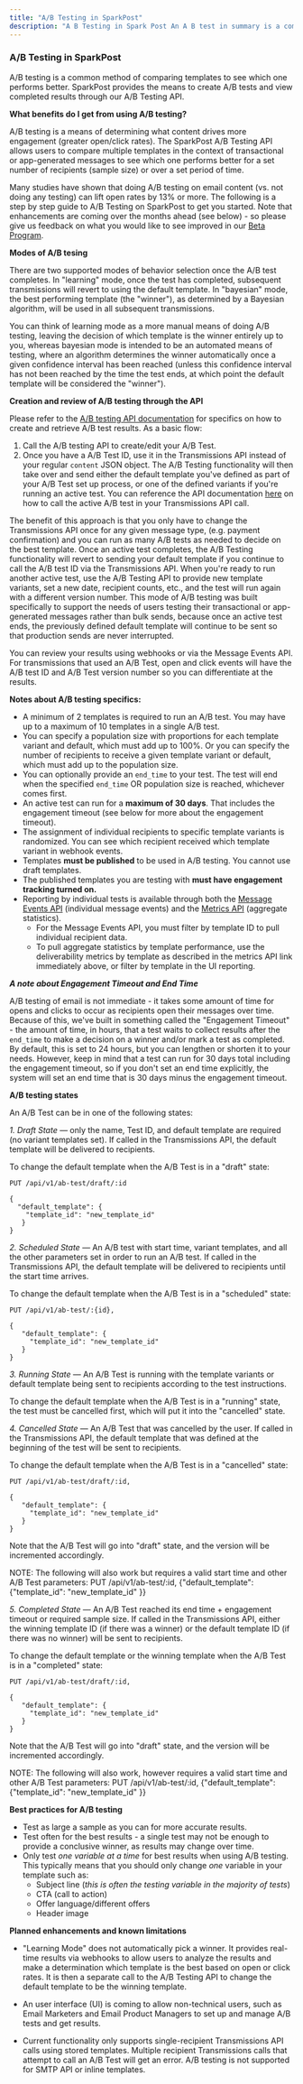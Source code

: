 ```yaml
---
title: "A/B Testing in SparkPost"
description: "A B Testing in Spark Post An A B test in summary is a common method of comparing templates to see which one performs better Spark Post provides the means to create new A B tests and view completed results through our A B Testing API What benefits do I..."
---
```


### A/B Testing in SparkPost 

A/B testing is a common method of comparing templates to see which one performs better. SparkPost provides the means to create A/B tests and view completed results through our A/B Testing API.

**What benefits do I get from using A/B testing?** 

A/B testing is a means of determining what content drives more engagement (greater open/click rates). The SparkPost A/B Testing API allows users to compare multiple templates in the context of transactional or app-generated messages to see which one performs better for a set number of recipients (sample size) or over a set period of time. 

Many studies have shown that doing A/B testing on email content (vs. not doing any testing) can lift open rates by 13% or more. The following is a step by step guide to A/B Testing on SparkPost to get you started. Note that enhancements are coming over the months ahead (see below) - so please give us feedback on what you would like to see improved in our [Beta Program](https://www.sparkpost.com/sparkpost-beta-tester/).


**Modes of A/B tesing**

There are two supported modes of behavior selection once the A/B test completes. In "learning" mode, once the test has completed, subsequent transmissions will revert to using the default template. In "bayesian" mode, the best performing template (the "winner"), as determined by a Bayesian algorithm, will be used in all subsequent transmissions.

You can think of learning mode as a more manual means of doing A/B testing, leaving the decision of which template is the winner entirely up to you, whereas bayesian mode is intended to be an automated means of testing, where an algorithm determines the winner automatically once a given confidence interval has been reached (unless this confidence interval has not been reached by the time the test ends, at which point the default template will be considered the "winner").

**Creation and review of A/B testing through the API** 

Please refer to the [A/B testing API documentation](https://developers.sparkpost.com/api/ab-testing.html) for specifics on how to create and retrieve A/B test results. As a basic flow:
  1.  Call the A/B testing API to create/edit your A/B Test. 
  2.  Once you have a A/B Test ID, use it in the Transmissions API instead of your regular `content` JSON object. The A/B Testing functionality will then take over and send either the default template you've defined as part of your A/B Test set up process, or one of the defined variants if you're running an active test. You can reference the API documentation [here](https://developers.sparkpost.com/api/transmissions.html#header-using-an-a-b-test) on how to call the active A/B test in your Transmissions API call.

The benefit of this approach is that you only have to change the Transmissions API once for any given message type, (e.g. payment confirmation) and you can run as many A/B tests as needed to decide on the best template. Once an active test completes, the A/B Testing functionality will revert to sending your default template if you continue to call the A/B test ID via the Transmissions API. When you're ready to run another active test, use the A/B Testing API to provide new template variants, set a new date, recipient counts, etc., and the test will run again with a different version number. This mode of A/B testing was built specifically to support the needs of users testing their transactional or app-generated messages rather than bulk sends, because once an active test ends, the previously defined default template will continue to be sent so that production sends are never interrupted.

You can review your results using webhooks or via the Message Events API. For transmissions that used an A/B Test, open and click events will have the A/B test ID and A/B Test version number so you can differentiate at the results.

**Notes about A/B testing specifics:**

* A minimum of 2 templates is required to run an A/B test. You may have up to a maximum of 10 templates in a single A/B test.
* You can specify a population size with proportions for each template variant and default, which must add up to 100%. Or you can specify the number of recipients to receive a given template variant or default, which must add up to the population size. 
* You can optionally provide an `end_time` to your test. The test will end when the specified `end_time` OR population size is reached, whichever comes first.
* An active test can run for a **maximum of 30 days**. That includes the engagement timeout (see below for more about the engagement timeout).
* The assignment of individual recipients to specific template variants is randomized. You can see which recipient received which template variant in webhook events.
* Templates **must be published** to be used in A/B testing. You cannot use draft templates.
* The published templates you are testing with **must have engagement tracking turned on.**
* Reporting by individual tests is available through both the [Message Events API](http://developers.sparkpost.com/api/message-events.html#message-events-message-events-get) (individual message events) and the [Metrics API](https://developers.sparkpost.com/api/metrics.html#metrics-deliverability-metrics-by-template-get) (aggregate statistics).
  * For the Message Events API, you must filter by template ID to pull individual recipient data.
  * To pull aggregate statistics by template performance, use the deliverability metrics by template as described in the metrics API link immediately above, or filter by template in the UI reporting.
  
***A note about Engagement Timeout and End Time*** 

A/B testing of email is not immediate - it takes some amount of time for opens and clicks to occur as recipients open their messages over time. Because of this, we've built in something called the "Engagement Timeout" - the amount of time, in hours, that a test waits to collect results after the `end_time` to make a decision on a winner and/or mark a test as completed. By default, this is set to 24 hours, but you can lengthen or shorten it to your needs. However, keep in mind that a test can run for 30 days total including the engagement timeout, so if you don't set an end time explicitly, the system will set an end time that is 30 days minus the engagement timeout. 

**A/B testing states**

An A/B Test can be in one of the following states:

*1. Draft State* — only the name, Test ID, and default template are required (no variant templates set). If called in the Transmissions API, the default template will be delivered to recipients.

To change the default template when the A/B Test is in a "draft" state:

```
PUT /api/v1/ab-test/draft/:id

{
  "default_template": {
    "template_id": "new_template_id" 
   }
}
```

*2. Scheduled State* — An A/B test with start time, variant templates, and all the other parameters set in order to run an A/B test. If called in the Transmissions API, the default template will be delivered to recipients until the start time arrives.

To change the default template when the A/B Test is in a "scheduled" state:

```
PUT /api/v1/ab-test/:{id},
    
{
   "default_template": {
     "template_id": "new_template_id" 
   }
}
```

*3. Running State* — An A/B Test is running with the template variants or default template being sent to recipients according to the test instructions.

To change the default template when the A/B Test is in a "running" state, the test must be cancelled first, which will put it into the "cancelled" state.

*4. Cancelled State* — An A/B Test that was cancelled by the user. If called in the Transmissions API, the default template that was defined at the beginning of the test will be sent to recipients.

To change the default template when the A/B Test is in a "cancelled" state:

```
PUT /api/v1/ab-test/draft/:id,

{
   "default_template": {
     "template_id": "new_template_id" 
   }
}
```                  
    
Note that the A/B Test will go into "draft" state, and the version will be incremented accordingly.

NOTE: The following will also work but requires a valid start time and other A/B Test parameters:
PUT /api/v1/ab-test/:id,
              	{"default_template": {"template_id": "new_template_id" }}

*5. Completed State* — An A/B Test reached its end time + engagement timeout or required sample size. If called in the Transmissions API, either the winning template ID (if there was a winner) or the default template ID (if there was no winner) will be sent to recipients.

To change the default template or the winning template when the A/B Test is in a "completed" state:

```
PUT /api/v1/ab-test/draft/:id,

{
   "default_template": {
     "template_id": "new_template_id" 
   }
}
```

Note that the A/B Test will go into "draft" state, and the version will be incremented accordingly.


NOTE: The following will also work, however requires a valid start time and other A/B Test parameters:
PUT /api/v1/ab-test/:id,
              	{"default_template": {"template_id": "new_template_id" }}


**Best practices for A/B testing**

* Test as large a sample as you can for more accurate results.
* Test often for the best results - a single test may not be enough to provide a conclusive winner, as results may change over time.
* Only test *one variable at a time* for best results when using A/B testing. This typically means that you should only change *one* variable in your template such as:
  * Subject line (*this is often the testing variable in the majority of tests*)
  * CTA (call to action)
  * Offer language/different offers
  * Header image 

**Planned enhancements and known limitations**

 *  "Learning Mode" does not automatically pick a winner. It provides real-time results via webhooks to allow users to analyze the results and make a determination which template is the best based on open or click rates. It is then a separate call to the A/B Testing API to change the default template to be the winning template.
 
 * An user interface (UI) is coming to allow non-technical users, such as Email Marketers and Email Product Managers to set up and manage A/B tests and get results. 
 
 * Current functionality only supports single-recipient Transmissions API calls using stored templates. Multiple recipient Transmissions calls that attempt to call an A/B Test will get an error. A/B testing is not supported for SMTP API or inline templates.



